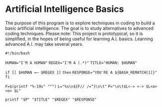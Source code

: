 # Artificial Intelligence Basics
The purpose of this program is to explore techniques in coding to build a basic artificial intelligence.  The goal is to study alternatives to advanced coding techniques.  Please note: This project is prototypical, so it is simplified, in the hopes of being useful for learning A.I. basics.  Learning advanced A.I. may take several years.

`#!/bin/bash`

`HUMAN="I'M A HUMAN"`
`REGEX="I'M A (.*)"`
`TITLE="HUMAN: $HUMAN"`

`if [[ $HUMAN =~ $REGEX ]]`
`then`
`RESPONSE="YOU'RE A ${BASH_REMATCH[1]}"`
`fi`

`F=$(printf "%-19s" "^")`
`L="%s\n${F// /=^}\n\t"`
`P="\n\t$L<-> <-> $L<o> <o> $L"`

`printf "$P" "$TITLE" "$REGEX" "$RESPONSE"`
  
  
  
